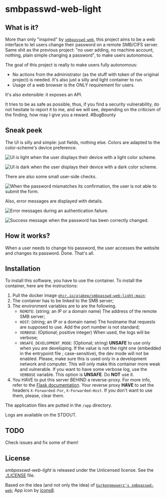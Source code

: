 # smbpasswd-web-light

## What is it?

More than only "inspired" by [`smbpasswd-web`](https://github.com/Gurkengewuerz/smbpasswd-web), this project aims to be
a web interface to let users change their password on a remote SMB/CIFS server. Same shit as the previous project: "no
user adding, no machine account, nothing, plain simple changing a password", to make users autonomous.

The goal of this project is really to make users fully autonomous:

* No actions from the
administrator (as the stuff with token of the original project) is needed. It's also just a silly and light container to
run.
* Usage of a web browser is the ONLY requirement for users.

It's also extensible: it exposes an API.

It tries to be as safe as possible, thus, if you find a security vulnerability, do not hesitate to report it to me, and
we will see, depending on the criticism of the finding, how may I give you a reward. #BugBounty


## Sneak peek

The UI is silly and simple: just fields, nothing else. Colors are adapted to the color-scheme's device preference.

![UI is light when the user displays their device with a light color scheme.](./docs/light.png)

![UI is dark when the user displays their device with a dark color scheme.](./docs/dark.png)

There are also some small user-side checks.

![When the password mismatches its confirmation, the user is not able to submit the form.](./docs/password_mismatch.png)

Also, error messages are displayed with details.

![Error messages during an authentication failure.](./docs/authn_failure.png)

![Success message when the password has been correctly changed.](./docs/success.png)


## How it works?

When a user needs to change his password, the user accesses the website and changes its password. Done. That's all.


## Installation

To install this software, you have to use the container. To install the container, here are the instructions:

1. Pull the docker image [`ghcr.io/ajabep/smbpasswd-web-light:main`](https://ghcr.io/ajabep/smbpasswd-web-light:main);
2. The container has to be linked to the SMB server;
3. The environment variables are to are the following.
	- `REMOTE`: (string; an IP or a domain name) The address of the remote SMB server;
	- `HOST`: (string; an IP or a domain name) The hostname that requests are supposed to use. Add the port number
	  is not standard;
	- `VERBOSE`: (Optional; positive integer) When used, the logs will be verbose;
	- `UNSAFE_DEVELOPMENT_MODE`: (Optional; string) **UNSAFE** to use only when you are developing. If the value is not
	  the right one (embedded in the entrypoint file ; case-sensitive), the dev mode will not be enabled. Please, make
	  sure this is used only in a development network and computer. This will only make this container more weak and
	  vulnerable. If you want to have some verbose log, use the `VERBOSE` variable. This option is **UNSAFE**. Do 
      **NOT** use it.
4. You HAVE to put this server BEHIND a reverse-proxy. For more info, refer to the
   [Flask documentation](https://flask.palletsprojects.com/en/2.3.x/deploying/). Your reverse proxy **HAVE** to set the
   headers `X-Forwarded-For`, `X-Forwarded-Host`. If you don't want to use them, please, clear them.


The application files are putted in the `/app` directory.

Logs are available on the STDOUT.


## TODO

Check issues and fix some of them!


## License

*smbpasswd-web-light* is released under the Unlicensed license. See the [./LICENSE](LICENSE) file.

Based on the idea (and not only the idea) of [`Gurkengewuerz's smbpasswd-web`](https://github.com/Gurkengewuerz/smbpasswd-web); App icon by [icons8](https://icons8.com/).
